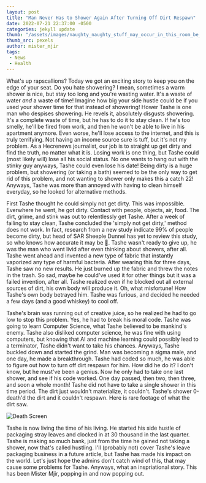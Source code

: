 ```yaml
---
layout: post
title: "Man Never Has to Shower Again After Turning Off Dirt Respawn"
date: 2022-07-21 22:37:00 -0500
categories: jekyll update
thumb: "/assets/images/naughty_naughty_stuff_may_occur_in_this_room_be_on_the_lookout.jpg"
thumb_src: pexels
author: mister_mjir
tags:
 - News
 - Health
---
```


What's up rapscallions? Today we got an exciting story to keep you on the edge of your seat. Do you hate showering? I mean, sometimes a warm shower is nice, but
stay too long and you're wasting water. It's a waste of water *and* a waste of time! Imagine how big your side hustle could be if you used your shower time for that
instead of showering! Hower Tashe is one man who despises showering. He revels it, absolutely disgusts showering. It's a complete waste of time, but he has to do it
to stay clean. If he's too smelly, he'll be fired from work, and then he won't be able to live in his apartment anymore. Even worse, he'll lose access to the internet,
and this is truly terrifying. Not having an income source sure is tuff, but it's not my problem. As a Hecrenews journalist, our job is to straight up get dirty and
find the truth, no matter what it is. Losing work is one thing, but Tashe could (most likely will) lose all his social status. No one wants to hang out with the stinky
guy anyways, Tashe could even lose his date! Being dirty is a huge problem, but showering (or taking a bath) seemed to be the only way to get rid of this problem, and
not wanting to shower only makes this a catch 22! Anyways, Tashe was more than annoyed with having to clean himself everyday, so he looked for alternative methods.

First Tashe thought he could simply not get dirty. This was impossible. Everwhere he went, he got dirty. Contact with people, objects, air, food. The dirt, grime, and
stink was out to relentlessly get Tashe. After a week of failing to stay clean, Tashe concluded the 'simply not get dirty,' method does not work. In fact, research
from a new study indicate 99% of people become dirty, but head of SAR Sheeple Dunnel has yet to review this study, so who knows how accurate it may be 🤷. Tashe wasn't
ready to give up, he was the man who went livid after even thinking about showers, after all. Tashe went ahead and invented a new type of fabric that instantly
vaporized any type of harmful bacteria. After wearing this for three days, Tashe saw no new results. He just burned up the fabric and threw the notes in the trash.
So sad, maybe he could've used it for other things but it was a failed invention, after all. Tashe realized even if he blocked out all external sources of dirt, his
own body will produce it. Oh, what misfortune! How Tashe's own body betrayed him. Tashe was furious, and decided he needed a few days (and a good whiskey) to cool off.

Tashe's brain was running out of creative juice, so he realized he had to go low to stop this problem. Yes, he had to break his moral code. Tashe was going to learn
Computer Science, what Tashe believed to be mankind's enemy. Tashe also disliked computer science, he was fine with using computers, but knowing that AI and machine
learning could possibly lead to a terminator, Tashe didn't want to take his chances. Anyways, Tashe buckled down and started the grind. Man was becoming a sigma male,
and one day, he made a breakthrough. Tashe had coded so much, he was able to figure out how to turn off dirt respawn for him. How did he do it? I don't know, but he
must've been a genius. Now he only had to take one last shower, and see if his code worked. One day passed, then two, then three, and soon a whole month! Tashe did not
have to take a single shower in this time period. The dirt just wouldn't materialize, it couldn't. Tashe's shower 0-death'd the dirt and it couldn't respawn. Here
is rare footage of what the dirt saw.

![Death Screen](https://hecrenews.github.io/assets/images/whats_up_hay_man_oh_oops_you_died.png)

Tashe is now living the time of his living. He started his side hustle of packaging stray leaves and clocked in at 30 thousand in the last quarter. Tashe is making
so much bank, just from the time he gained not taking a shower, now that's called hustling. I'll (probably not) cover Tashe's leave packaging business in a future
article, but Tashe has made his impact on the world. Let's just hope the admins don't catch wind of this, that may cause some problems for Tashe. Anyways, what
an inspriational story. This has been Mister Mjir, popping in and now popping out.
